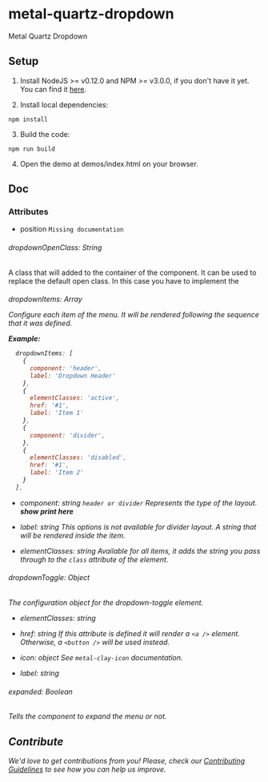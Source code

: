 # metal-quartz-dropdown

Metal Quartz Dropdown

## Setup

1. Install NodeJS >= v0.12.0 and NPM >= v3.0.0, if you don't have it yet. You
can find it [here](https://nodejs.org).

2. Install local dependencies:

  ```
  npm install
  ```

3. Build the code:

  ```
  npm run build
  ```

4. Open the demo at demos/index.html on your browser.

## Doc

### Attributes
- position
`Missing documentation`


###### dropdownOpenClass: String

A class that will added to the container of the component. It can be used to replace
the default open class. In this case you have to implement the 

###### dropdownItems: Array<object>

Configure each item of the menu. It will be rendered following the sequence that 
it was defined.

**Example:**
```javascript
  dropdownItems: [
    {
      component: 'header',
      label: 'Dropdown Header'
    },
    {
      elementClasses: 'active',
      href: '#1',
      label: 'Item 1'
    },
    {
      component: 'divider',
    },
    {
      elementClasses: 'disabled',
      href: '#1',
      label: 'Item 2'
    }
  ],
```

* component: string
  `header or divider`
  Represents the type of the layout.
  **show print here**

* label: string
  This options is not available for divider layout. A string that will be rendered inside the item.

* elementClasses: string
  Available for all items, it adds the string you pass through to the `class` attribute of the element.


###### dropdownToggle: Object

The configuration object for the dropdown-toggle element.

* elementClasses: string

* href: string
If this attribute is defined it will render a `<a />` element. Otherwise, a `<button />` will be used instead.

* icon: object
See `metal-clay-icon` documentation.

* label: string

###### expanded: Boolean

Tells the component to expand the menu or not.

## Contribute

We'd love to get contributions from you! Please, check our [Contributing Guidelines](CONTRIBUTING.md) to see how you can help us improve.

